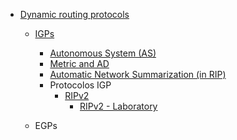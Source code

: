 
- [Dynamic routing protocols](Dynamic%20routing%20protocols.md)
	- [IGPs](IGPs.md)
	 
		- [Autonomous System (AS)](Autonomous%20System%20(AS).md)
		- [Metric and AD](Metric%20and%20AD.md)
		- [Automatic Network Summarization (in RIP)](Automatic%20Network%20Summarization%20(in%20RIP).md)
		- Protocolos IGP
			- [RIPv2](RIPv2.md)
				- [RIPv2 - Laboratory](RIPv2%20-%20Laboratory.md)
	- EGPs
